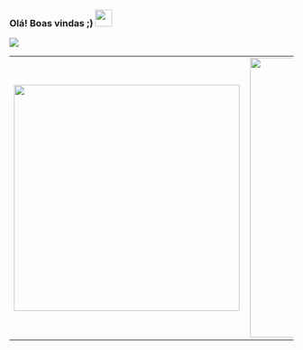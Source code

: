 
### Olá! Boas vindas ;) <img src="https://raw.githubusercontent.com/iampavangandhi/iampavangandhi/master/gifs/Hi.gif" width="30px"></h2>
![](https://komarev.com/ghpvc/?username=MarcosRennan&color=blue&style=flat)


<center>
<table>
    <tr>
        <td><img width="400px" align="left" src="https://github-readme-stats.vercel.app/api/top-langs/?username=MarcosRennan&hide=html&layout=compact&theme=buefy"/></td>
        <td><img width="495px" align="left" src="https://github-readme-stats.vercel.app/api?username=MarcosRennan&theme=buefy"/></td>
    </tr>   
</table>
</center>


